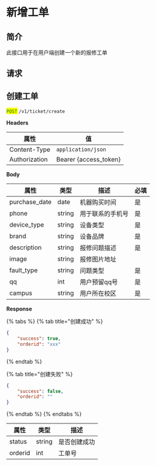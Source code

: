 # 新增工单

## 简介

此接口用于在用户端创建一个新的报修工单

## &#x20;请求

## 创建工单

<mark style="color:green;">`POST`</mark> `/v1/ticket/create`

**Headers**

| 属性            | 值                      |
| ------------- | ---------------------- |
| Content-Type  | `application/json`     |
| Authorization | Bearer {access\_token} |

**Body**

| 属性             | 类型     | 描述       | 必填 |
| -------------- | ------ | -------- | -- |
| purchase\_date | date   | 机器购买时间   | 是  |
| phone          | string | 用于联系的手机号 | 是  |
| device\_type   | string | 设备类型     | 是  |
| brand          | string | 设备品牌     | 是  |
| description    | string | 报修问题描述   | 是  |
| image          | string | 报修图片地址   |    |
| fault\_type    | string | 问题类型     | 是  |
| qq             | int    | 用户预留qq号  | 是  |
| campus         | string | 用户所在校区   | 是  |

**Response**

{% tabs %}
{% tab title="创建成功" %}
```json
{
	"success": true,
	"orderid": "xxx"
}
```
{% endtab %}

{% tab title="创建失败" %}
```json
{
	"success": false,
	"orderid": ""
}
```
{% endtab %}
{% endtabs %}

| 属性      | 类型     | 描述     |
| ------- | ------ | ------ |
| status  | string | 是否创建成功 |
| orderid | int    | 工单号    |
